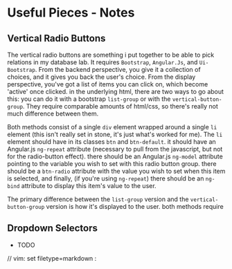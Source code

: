 Useful Pieces - Notes
=====================

Vertical Radio Buttons
----------------------
The vertical radio buttons are something i put together to be able to pick
relations in my database lab. It requires `Bootstrap`, `Angular.Js`, and
`Ui-Bootstrap`. From the backend perspective, you give it a collection of
choices, and it gives you back the user's choice. From the display perspective,
you've got a list of items you can click on, which become 'active' once
clicked. in the underlying html, there are two ways to go about this: you can
do it with a bootstrap `list-group` or with the `vertical-button-group`. They
require comparable amounts of html/css, so there's really not much difference
between them.

Both methods consist of a single `div` element wrapped around a single `li`
element (this isn't really set in stone, it's just what's worked for me). The
`li` element should have in its classes `btn` and `btn-default`. it should have
an Angular.js `ng-repeat` attribute (necessary to pull from the javascript, but
not for the radio-button effect). there should be an Angular.js `ng-model`
attribute pointing to the variable you wish to set with this radio button
group. there should be a `btn-radio` attribute with the value you wish to set
when this item is selected, and finally, (if you're using `ng-repeat`) there
should be an `ng-bind` attribute to display this item's value to the user.

The primary difference between the `list-group` version and the
`vertical-button-group` version is how it's displayed to the user. both methods
require 

Dropdown Selectors
------------------
- TODO

// vim: set filetype=markdown :
